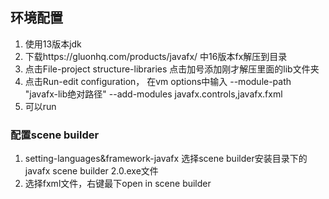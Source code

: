 
## 环境配置
1. 使用13版本jdk
2. 下载https://gluonhq.com/products/javafx/ 中16版本fx解压到目录
3. 点击File-project structure-libraries 点击加号添加刚才解压里面的lib文件夹
4. 点击Run-edit configuration， 在vm options中输入 --module-path "javafx-lib绝对路径" --add-modules javafx.controls,javafx.fxml
5. 可以run
 ### 配置scene builder
1.  setting-languages&framework-javafx 选择scene builder安装目录下的javafx scene builder 2.0.exe文件
2. 选择fxml文件，右键最下open in scene builder
